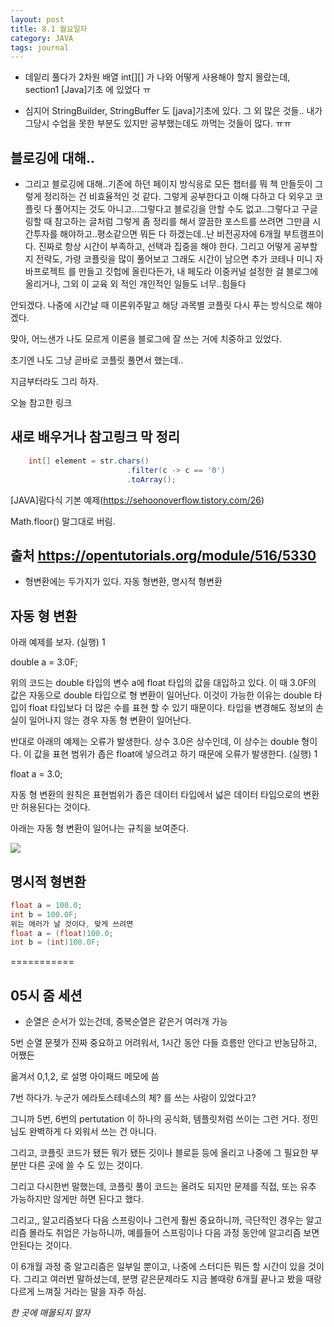 ```yaml
---
layout: post
title: 8.1 월요일자
category: JAVA
tags: journal
---
```


- 데잍리 풀다가 2차원 배열 int[][] 가 나와 어떻게 사용해야 할지 몰랐는데,  
section1 [Java]기초 에 있었다 ㅠ

- 심지어 StringBuilder, StringBuffer 도 [java]기초에 있다. 그 외 많은 것들..  내가 그당시 수업을 못한 부분도 있지만 공부했는데도 까먹는 것들이 많다. ㅠㅠ

## 블로깅에 대해..

- 그리고 블로깅에 대해..기존에 하던 페이지 방식응로 모든 챕터를 뭐 책 만들듯이 그렇게 정리하는 건 비효율적인 것 같다. 그렇게 공부한다고 이해 다하고 다 외우고 코플릿 다 풀어지는 것도 아니고...그렇다고 블로깅을 안할 수도 없고..그렇다고 구글링할 때 참고하는 글처럼 그렇게 좀 정리를 해서 깔끔한 포스트를 쓰려면 그만큼 시간투자를 해야하고..평소같으면 뭐든 다 하겠는데..난 비전공자에 6개월 부트캠프이다. 진짜로 항상 시간이 부족하고, 선택과 집중을 해야 한다. 그리고 어떻게 공부할지 전략도, 가령 코플릿을 많이 풀어보고 그래도 시간이 남으면 추가 코테나 미니 자바프로젝트 를 만들고 깃헙에 올린다든가, 내 페도라 이중커널 설정한 걸 블로그에 올리거나, 그외 이 교육 외 적인 개인적인 일들도 너무..힘들다

안되겠다. 나중에 시간날 때 이론위주말고 해당 과목별 코플릿 다시 푸는 방식으로 해야겠다.

맞아, 어느샌가 나도 모르게 이론을 블로그에 잘 쓰는 거에 치중하고 있었다.

초기엔 나도 그냥 곧바로 코플릿 풀면서 했는데..

지금부터라도 그리 하자.

오늘 참고한 링크

## 새로 배우거나 참고링크 막 정리
```java
    int[] element = str.chars()
                          .filter(c -> c == '0')
                          .toArray();
```


[JAVA]람다식 기본 예제(https://sehoonoverflow.tistory.com/26)


Math.floor() 말그대로 버림. 
## 출처 https://opentutorials.org/module/516/5330
- 형변환에는 두가지가 있다. 자동 형변환, 명시적 형변환
## 자동 형 변환

아래 예제를 보자. (실행)
1
	
double a = 3.0F;

위의 코드는 double 타입의 변수 a에 float 타입의 값을 대입하고 있다. 이 때 3.0F의 값은 자동으로 double 타입으로 형 변환이 일어난다. 이것이 가능한 이유는 double 타입이 float 타입보다 더 많은 수를 표현 할 수 있기 때문이다. 타입을 변경해도 정보의 손실이 일어나지 않는 경우 자동 형 변환이 일어난다.

반대로 아래의 예제는 오류가 발생한다. 상수 3.0은 상수인데, 이 상수는 double 형이다. 이 값을 표현 범위가 좁은 float에 넣으려고 하기 때문에 오류가 발생한다. (실행)
1
	
float a = 3.0;

자동 형 변환의 원칙은 표현범위가 좁은 데이터 타입에서 넓은 데이터 타입으로의 변환만 허용된다는 것이다.

아래는 자동 형 변환이 일어나는 규칙을 보여준다.

![](https://s3.ap-northeast-2.amazonaws.com/opentutorials-user-file/module/516/1822.gif)

## 명시적 형변환
```java
float a = 100.0;
int b = 100.0F;
위는 에러가 날 것이다, 맞게 쓰려면
float a = (float)100.0;
int b = (int)100.0F;
```
===========

## 05시 줌 세션

- 순열은 순서가 있는건데, 중복순열은 같은거 여러개 가능


5번 순열 문젲가 진짜 중요하고 어려워서, 1시간 동안 다들 흐름만 안다고 반농담하고, 어쨌든

옮겨서 0,1,2, 로 설명
아이패드 메모에 씀

7번 하다가. 누군가 에라토스테네스의 체? 를 쓰는 사람이 있었다고?

그니까 5번, 6번의 pertutation 이 하나의 공식화, 템플릿처럼 쓰이는 그런 거다.
정민님도 완벽하게 다 외워서 쓰는 건 아니다. 


그리고, 코플릿 코드가 됐든 뭐가 됐든 깃이나 블로듣 등에 올리고 나중에 그 필요한 부분만 다른 곳에 쓸 수 도 있는 것이다.

그리고 다시한번 말했는데, 코플릿 풀이 코드는 올려도 되지만 문제를 직접, 또는 유추 가능하지만 않게만 하면 된다고 했다.

그리고,, 알고리즘보다 다음 스프링이나 그런게 훨씬 중요하니까, 극단적인 경우는 알고리즘 몰라도 취업은 가능하니까, 
예를들어 스프링이나 다음 과정 동안에 알고리즘 보면 안된다는 것이다.

이 6개월 과정 중 알고리즘은 일부일 뿐이고, 나중에 스터디든 뭐든 할 시간이 있을 것이다. 그리고 여러번 말하셨는데, 분명 같은문제라도 지금 볼때랑 6개월 끝나고 봤을 때랑 다르게 느껴질 거라는 말을 자주 하심.  


*한 곳에 매몰되지 말자*